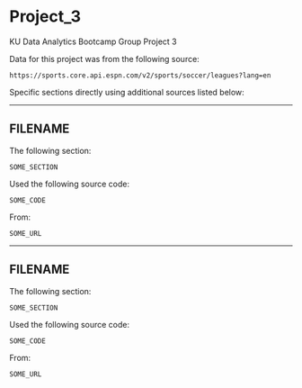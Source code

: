 # Project_3
KU Data Analytics Bootcamp Group Project 3

Data for this project was from the following source:

    https://sports.core.api.espn.com/v2/sports/soccer/leagues?lang=en

Specific sections directly using additional sources listed below:

--------------------------------------------------
FILENAME
--------------------------------------------------

The following section:

    SOME_SECTION

Used the following source code:

    SOME_CODE

From:

    SOME_URL

--------------------------------------------------
FILENAME
--------------------------------------------------

The following section:

    SOME_SECTION

Used the following source code:

    SOME_CODE

From:

    SOME_URL